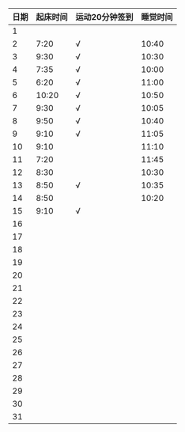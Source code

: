 日期|起床时间|运动20分钟签到|睡觉时间
:---------------|:---------------|:---------------|:---------------
1| | | |
2|7:20|√|10:40|
3|9:30|√|10:30|
4|7:35|√|10:00|
5|6:20|√|11:00|
6|10:20|√|10:50|
7|9:30|√|10:05|
8|9:50|√|10:40|
9|9:10|√|11:05|
10|9:10| |11:10|
11|7:20| |11:45|
12|8:30| |10:30|
13|8:50|√|10:35|
14|8:50| |10:20|
15|9:10|√| |
16| | | |
17| | | |
18| | | |
19| | | |
20| | | |
21| | | |
22| | | |
23| | | |
24| | | |
25| | | |
26| | | |
27| | | |
28| | | |
29| | | |
30| | | |
31| | | |